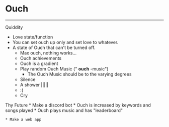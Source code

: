 # Ouch
---
Quiddity 
   * Love state/function
   * You can set ouch up only and set love to whatever.
   * A state of Ouch that can't be turned off.
        * Max ouch, nothing works...
        * Ouch achievements
        * Ouch is a gradient
        * Play random Ouch Music (" **ouch** -music")
            * The Ouch Music should be to the varying degrees
        * Silence
        * A shower |||||
        * :(
        * Cry

Thy Future
    * Make a discord bot
        * Ouch is increased by keywords and songs played
        * Ouch plays music and has "leaderboard"
        
    * Make a web app